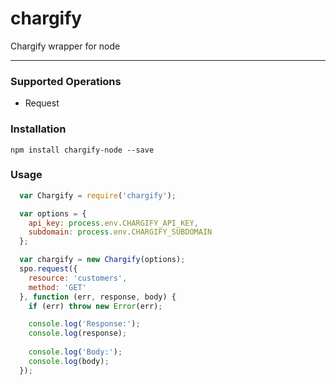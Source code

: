 chargify
========


Chargify wrapper for node

---
### Supported Operations

- Request

### Installation
`npm install chargify-node --save`

### Usage

```javascript
  var Chargify = require('chargify');

  var options = {
    api_key: process.env.CHARGIFY_API_KEY,
    subdomain: process.env.CHARGIFY_SUBDOMAIN
  };

  var chargify = new Chargify(options);
  spo.request({
    resource: 'customers',
    method: 'GET'
  }, function (err, response, body) {
    if (err) throw new Error(err);

    console.log('Response:');
    console.log(response);
    
    console.log('Body:');
    console.log(body);
  });
```